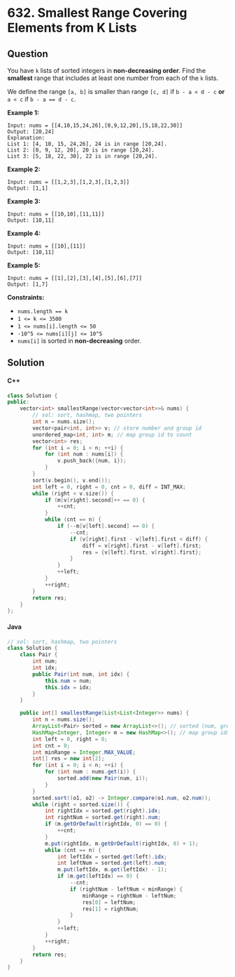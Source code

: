 # 632. Smallest Range Covering Elements from K Lists

## Question

You have `k` lists of sorted integers in **non-decreasing order**. Find the **smallest** range that includes at least one number from each of the `k` lists.

We define the range `[a, b]` is smaller than range `[c, d]` if `b - a < d - c` **or** `a < c` if `b - a == d - c`.

**Example 1:**

```
Input: nums = [[4,10,15,24,26],[0,9,12,20],[5,18,22,30]]
Output: [20,24]
Explanation: 
List 1: [4, 10, 15, 24,26], 24 is in range [20,24].
List 2: [0, 9, 12, 20], 20 is in range [20,24].
List 3: [5, 18, 22, 30], 22 is in range [20,24].
```

**Example 2:**

```
Input: nums = [[1,2,3],[1,2,3],[1,2,3]]
Output: [1,1]
```

**Example 3:**

```
Input: nums = [[10,10],[11,11]]
Output: [10,11]
```

**Example 4:**

```
Input: nums = [[10],[11]]
Output: [10,11]
```

**Example 5:**

```
Input: nums = [[1],[2],[3],[4],[5],[6],[7]]
Output: [1,7]
```

**Constraints:**

* `nums.length == k`
* `1 <= k <= 3500`
* `1 <= nums[i].length <= 50`
* `-10^5 <= nums[i][j] <= 10^5`
* `nums[i]` is sorted in **non-decreasing** order.

## Solution

#### C++

```cpp
class Solution {
public:
    vector<int> smallestRange(vector<vector<int>>& nums) {
        // sol: sort, hashmap, two pointers
        int n = nums.size();
        vector<pair<int, int>> v; // store number and group id
        unordered_map<int, int> m; // map group id to count
        vector<int> res;
        for (int i = 0; i < n; ++i) {
            for (int num : nums[i]) {
                v.push_back({num, i});
            }
        }
        sort(v.begin(), v.end());
        int left = 0, right = 0, cnt = 0, diff = INT_MAX;
        while (right < v.size()) {
            if (m[v[right].second]++ == 0) {
                ++cnt;
            }
            while (cnt == n) {
                if (--m[v[left].second] == 0) {
                    --cnt;
                    if (v[right].first - v[left].first < diff) {
                        diff = v[right].first - v[left].first;
                        res = {v[left].first, v[right].first};
                    }
                }
                ++left;
            }
            ++right;
        }
        return res;
    }
};
```

#### Java

```java
// sol: sort, hashmap, two pointers
class Solution {
    class Pair {
        int num;
        int idx;
        public Pair(int num, int idx) {
            this.num = num;
            this.idx = idx;
        }
    }

    public int[] smallestRange(List<List<Integer>> nums) {
        int n = nums.size();
        ArrayList<Pair> sorted = new ArrayList<>(); // sorted (num, group idx)
        HashMap<Integer, Integer> m = new HashMap<>(); // map group idx to frequency
        int left = 0, right = 0;
        int cnt = 0;
        int minRange = Integer.MAX_VALUE;
        int[] res = new int[2];
        for (int i = 0; i < n; ++i) {
            for (int num : nums.get(i)) {
                sorted.add(new Pair(num, i));
            }
        }
        sorted.sort((o1, o2) -> Integer.compare(o1.num, o2.num));
        while (right < sorted.size()) {
            int rightIdx = sorted.get(right).idx;
            int rightNum = sorted.get(right).num;
            if (m.getOrDefault(rightIdx, 0) == 0) {
                ++cnt;
            }
            m.put(rightIdx, m.getOrDefault(rightIdx, 0) + 1);
            while (cnt == n) {
                int leftIdx = sorted.get(left).idx;
                int leftNum = sorted.get(left).num;
                m.put(leftIdx, m.get(leftIdx) - 1);
                if (m.get(leftIdx) == 0) {
                    --cnt;
                    if (rightNum - leftNum < minRange) {
                        minRange = rightNum - leftNum;
                        res[0] = leftNum;
                        res[1] = rightNum;
                    }
                }
                ++left;
            }
            ++right;
        }
        return res;
    }
}
```
